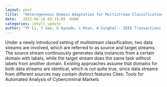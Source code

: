```yaml
---
layout: post
title:  "Heterogeneous Domain Adaptation for Multistream Classification on Cyber Threat Data"
date:   2022-06-18 03:19:09 -0400
categories: jekyll update
author: "YF Li, Y Gao, G Ayoade, L Khan, A Singhal - IEEE Transactions on , 2022"
---
```

Under a newly introduced setting of multistream classification, two data streams are involved, which are referred to as source and target streams. The source stream continuously generates data instances from a certain domain with labels, while the target stream does the same task without labels from another domain. Existing approaches assume that domains for both data streams are identical, which is not quite true, since data streams from different sources may contain distinct features 
Cites: Tools for Automated Analysis of Cybercriminal Markets